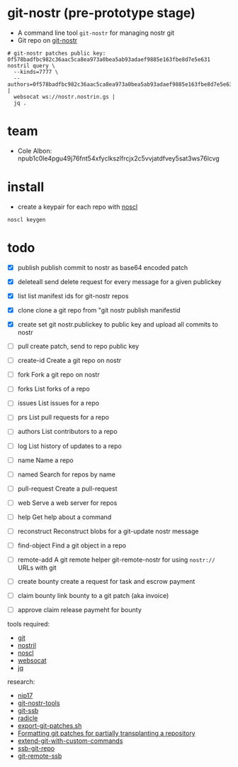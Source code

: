 # git-nostr (pre-prototype stage)
- A command line tool `git-nostr` for managing nostr git
- Git repo on [git-nostr][git-nostr]
```
# git-nostr patches public key: 0f578badfbc982c36aac5ca8ea973a0bea5ab93adaef9885e163fbe8d7e5e631
nostril query \
  --kinds=7777 \
  --authors=0f578badfbc982c36aac5ca8ea973a0bea5ab93adaef9885e163fbe8d7e5e631 |
  websocat ws://nostr.nostrin.gs |
  jq .
```
# team
- Cole Albon: npub1c0le4pgu49j76fnt54xfyclkszlfrcjx2c5vvjatdfvey5sat3ws76lcvg

# install
- create a keypair for each repo with [noscl]
```
noscl keygen
```

# todo
* [x] publish       publish commit to nostr as base64 encoded patch
* [x] deleteall     send delete request for every message for a given publickey
* [x] list          list manifest ids for git-nostr repos
* [x] clone         clone a git repo from "git nostr publish manifestid
* [x] create        set git nostr.publickey to public key and upload all commits to nostr
* [ ] pull  create patch, send to repo public key

* [ ] create-id     Create a git repo on nostr
* [ ] fork          Fork a git repo on nostr
* [ ] forks         List forks of a repo
* [ ] issues        List issues for a repo
* [ ] prs           List pull requests for a repo
* [ ] authors       List contributors to a repo
* [ ] log           List history of updates to a repo
* [ ] name          Name a repo
* [ ] named         Search for repos by name
* [ ] pull-request  Create a pull-request
* [ ] web           Serve a web server for repos
* [ ] help          Get help about a command
* [ ] reconstruct   Reconstruct blobs for a git-update nostr message
* [ ] find-object   Find a git object in a repo
* [ ] remote-add    A git remote helper git-remote-nostr for using `nostr://` URLs with git

* [ ] create bounty   create a request for task and escrow payment
* [ ] claim bounty    link bounty to a git patch (aka invoice)
* [ ] approve claim   release paymeht for bounty

tools required:
- [git]
- [nostril]
- [noscl]
- [websocat]
- [jq]

research:
- [nip17][nip17]
- [git-nostr-tools][git-nostr-tools]
- [git-ssb][git-ssb]
- [radicle][radicle]
- [export-git-patches.sh][export-git-patches.sh]
- [Formatting git patches for partially transplanting a repository][Formatting git patches for partially transplanting a repository]
- [extend-git-with-custom-commands][extend-git-with-custom-commands]
- [ssb-git-repo][ssb-git-repo]
- [git-remote-ssb][git-remote-ssb]

[git-nostr]: http://git.nostrin.gs/?p=git-nostr.git
[jq]: https://stedolan.github.io/jq/
[websocat]: https://docs.rs/crate/websocat
[nostril]: https://github.com/jb55/nostril
[nostr-tools]: https://www.npmjs.com/package/nostr-tools
[git-nostr]: https://github.com/colealbon/git-nostr
[nostr]: https://github.com/nostr-protocol
[git]: https://git-scm.com/
[git-ssb]:
https://git.scuttlebot.io/%25n92DiQh7ietE%2BR%2BX%2FI403LQoyf2DtR3WQfCkDKlheQU%3D.sha256
[radicle]: https://radicle.xyz/
[git-remote-ssb]: https://git.scuttlebot.io/%25ZVTOK3GA2aewEDI2rPxJqKXEIv4OIUN2swMPE2FeJm8%3D.sha256
[ssb-git-repo]: https://git.scuttlebot.io/%25xChSOex77EjNh%2BoS8LPLdq%2B4nK1gylButbAgjS1IINs%3D.sha256
[export-git-patches.sh]: https://gist.github.com/michitux/f7fdb2c36e728887b411e9aecb8e52ff
[Formatting git patches for partially transplanting a repository]: https://spoiledcat.com/blog/formatting-git-patches-for-partially-transplanting-a-repository/
[extend-git-with-custom-commands]: https://coderwall.com/p/bt93ia/extend-git-with-custom-commands
[noscl]: https://github.com/fiatjaf/noscl
[nip17]: https://github.com/nip17/nips/blob/master/17.md
[git-nostr-tools]: http://git.jb55.com/git-nostr-tools/file/README.txt.html